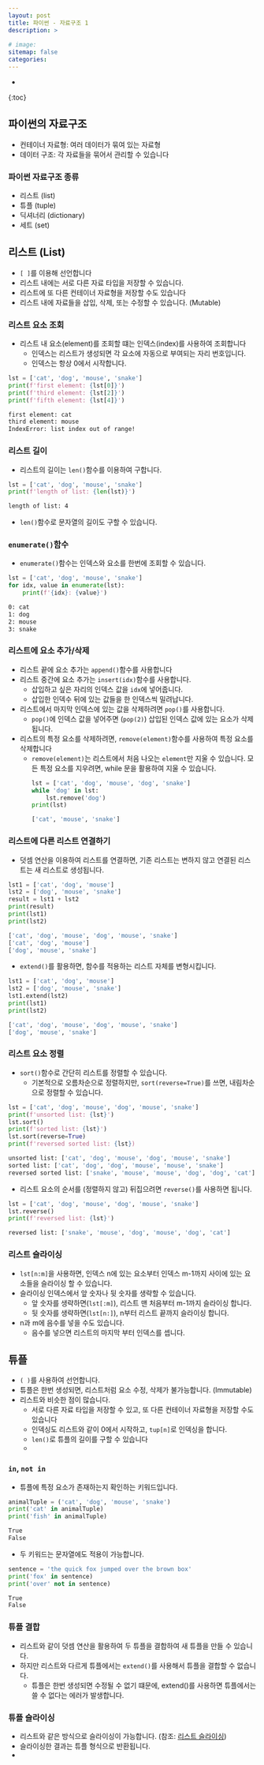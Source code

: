 ```yaml
---
layout: post
title: 파이썬 - 자료구조 1
description: >
    
# image: 
sitemap: false
categories:
---
```


* 
{:toc}

## 파이썬의 자료구조
- 컨테이너 자료형: 여러 데이터가 묶여 있는 자료형
- 데이터 구조: 각 자료들을 묶어서 관리할 수 있습니다

### 파이썬 자료구조 종류
  - 리스트 (list)
  - 튜플 (tuple)
  - 딕셔너리 (dictionary)
  - 세트 (set)

## 리스트 (List)
- `[ ]`를 이용해 선언합니다
- 리스트 내에는 서로 다른 자료 타입을 저장할 수 있습니다.
- 리스트에 또 다른 컨테이너 자료형을 저장할 수도 있습니다
- 리스트 내에 자료들을 삽입, 삭제, 또는 수정할 수 있습니다. (Mutable)

### 리스트 요소 조회
- 리스트 내 요소(element)를 조회할 떄는 인덱스(index)를 사용하여 조회합니다
  - 인덱스는 리스트가 생성되면 각 요소에 자동으로 부여되는 자리 번호입니다.
  - 인덱스는 항상 0에서 시작합니다.
```python
lst = ['cat', 'dog', 'mouse', 'snake']
print(f'first element: {lst[0]}')
print(f'third element: {lst[2]}')
print(f'fifth element: {lst[4]}')
```
```zsh
first element: cat
third element: mouse
IndexError: list index out of range!
```

### 리스트 길이
- 리스트의 길이는 `len()`함수를 이용하여 구합니다.
```python
lst = ['cat', 'dog', 'mouse', 'snake']
print(f'length of list: {len(lst)}')
```
```bash
length of list: 4
```
- `len()`함수로 문자열의 길이도 구할 수 있습니다.


### `enumerate()`함수
- `enumerate()`함수는 인덱스와 요소를 한번에 조회할 수 있습니다.
```python
lst = ['cat', 'dog', 'mouse', 'snake']
for idx, value in enumerate(lst):
    print(f'{idx}: {value}')
```
```bash
0: cat
1: dog
2: mouse
3: snake
```

### 리스트에 요소 추가/삭제
- 리스트 끝에 요소 추가는 `append()`함수를 사용합니다
- 리스트 중간에 요소 추가는 `insert(idx)`함수를 사용합니다.
  - 삽입하고 싶은 자리의 인덱스 값을 `idx`에 넣어줍니다.
  - 삽입한 인덱수 뒤에 있는 값들을 한 인덱스씩 밀려납니다.
- 리스트에서 마지막 인덱스에 있는 값을 삭제하려면 `pop()`를 사용합니다.
  - `pop()`에 인덱스 값을 넣어주면 (`pop(2)`) 삽입된 인덱스 값에 있는 요소가 삭제됩니다. 
- 리스트의 특정 요소를 삭제하려면, `remove(element)`함수를 사용하여 특정 요소를 삭제합니다
  - `remove(element)`는 리스트에서 처음 나오는 `element`만 지울 수 있습니다. 모든 특정 요소를 지우려면, while 문을 활용하여 지울 수 있습니다.
    ```python
    lst = ['cat', 'dog', 'mouse', 'dog', 'snake']
    while 'dog' in lst:
        lst.remove('dog')
    print(lst)
    ```
    ```bash
    ['cat', 'mouse', 'snake']
    ```

### 리스트에 다른 리스트 연결하기
- 덧셈 연산을 이용하여 리스트를 연결하면, 기존 리스트는 변하지 않고 연결된 리스트는 새 리스트로 생성됩니다.
```python
lst1 = ['cat', 'dog', 'mouse']
lst2 = ['dog', 'mouse', 'snake']
result = lst1 + lst2
print(result)
print(lst1)
print(lst2)
```
```bash
['cat', 'dog', 'mouse', 'dog', 'mouse', 'snake']
['cat', 'dog', 'mouse']
['dog', 'mouse', 'snake']
```
- `extend()`를 활용하면, 함수를 적용하는 리스트 자체를 변형시킵니다.
```python
lst1 = ['cat', 'dog', 'mouse']
lst2 = ['dog', 'mouse', 'snake']
lst1.extend(lst2)
print(lst1)
print(lst2)
```
```bash
['cat', 'dog', 'mouse', 'dog', 'mouse', 'snake']
['dog', 'mouse', 'snake']
```

### 리스트 요소 정렬
- `sort()`함수로 간단히 리스트를 정렬할 수 있습니다.
  - 기본적으로 오름차순으로 정렬하지만, `sort(reverse=True)`를 쓰면, 내림차순으로 정렬할 수 있습니다.
```python
lst = ['cat', 'dog', 'mouse', 'dog', 'mouse', 'snake']
print(f'unsorted list: {lst}') 
lst.sort()
print(f'sorted list: {lst}') 
lst.sort(reverse=True)
print(f'reversed sorted list: {lst})
```
```bash
unsorted list: ['cat', 'dog', 'mouse', 'dog', 'mouse', 'snake']
sorted list: ['cat', 'dog', 'dog', 'mouse', 'mouse', 'snake']
reversed sorted list: ['snake', 'mouse', 'mouse', 'dog', 'dog', 'cat']
```
- 리스트 요소의 순서를 (정렬하지 않고) 뒤집으려면 `reverse()`를 사용하면 됩니다.
```python
lst = ['cat', 'dog', 'mouse', 'dog', 'mouse', 'snake']
lst.reverse()
print(f'reversed list: {lst}')
```
```bash
reversed list: ['snake', 'mouse', 'dog', 'mouse', 'dog', 'cat']
```
### 리스트 슬라이싱
- `lst[n:m]`을 사용하면, 인덱스 n에 있는 요소부터 인덱스 m-1까지 사이에 있는 요소들을 슬라이싱 할 수 있습니다.
- 슬라이싱 인덱스에서 앞 숫자나 뒷 숫자를 생략할 수 있습니다.
  - 앞 숫자를 생략하면(`lst[:m]`), 리스트 맨 처음부터 m-1까지 슬라이싱 합니다.
  - 뒷 숫자를 생략하면(`lst[n:]`), n부터 리스트 끝까지 슬라이싱 합니다.
- n과 m에 음수를 넣을 수도 있습니다.
  - 음수를 넣으면 리스트의 마지막 부터 인덱스를 셉니다.

## 튜플
- `( )`를 사용하여 선언합니다.
- 튜플은 한번 생성되면, 리스트처럼 요소 수정, 삭제가 불가능합니다. (Immutable)
- 리스트와 비슷한 점이 많습니다.
  - 서로 다른 자료 타입을 저장할 수 있고, 또 다른 컨테이너 자료형을 저장할 수도 있습니다
  - 인덱싱도 리스트와 같이 0에서 시작하고, `tup[n]`로 인덱싱을 합니다.
  - `len()`로 튜플의 길이를 구할 수 있습니다
  - 

### `in`, `not in`
- 튜플에 특정 요소가 존재하는지 확인하는 키워드입니다.
```python
animalTuple = ('cat', 'dog', 'mouse', 'snake')
print('cat' in animalTuple)
print('fish' in animalTuple)
``` 
```bash
True
False
```
- 두 키워드는 문자열에도 적용이 가능합니다.
```python
sentence = 'the quick fox jumped over the brown box'
print('fox' in sentence)
print('over' not in sentence)
```
```bash
True
False
```

### 튜플 결합
- 리스트와 같이 덧셈 연산을 활용하여 두 튜플을 결합하여 새 튜플을 만들 수 있습니다.
- 하지만 리스트와 다르게 튜플에서는 `extend()`를 사용해서 튜플을 결합할 수 없습니다.
  - 튜플은 한번 생성되면 수정될 수 없기 떄문에, extend()를 사용하면 튜플에서는 쓸 수 없다는 에러가 발생합니다.

### 튜플 슬라이싱
- 리스트와 같은 방식으로 슬라이싱이 가능합니다. (참조: [리스트 슬라이싱](###리스트-슬라이싱))
- 슬라이싱한 결과는 튜플 형식으로 반환됩니다.
- 